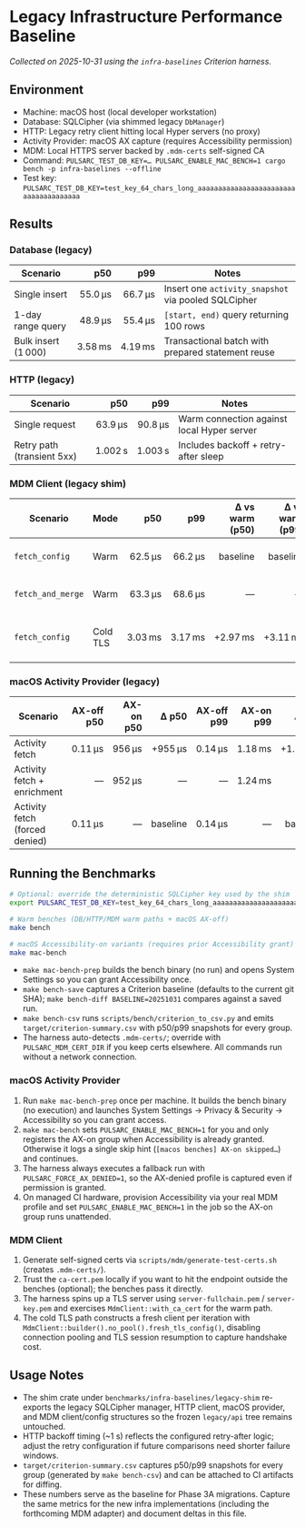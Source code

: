 # Legacy Infrastructure Performance Baseline

_Collected on 2025-10-31 using the `infra-baselines` Criterion harness._

## Environment
- Machine: macOS host (local developer workstation)
- Database: SQLCipher (via shimmed legacy `DbManager`)
- HTTP: Legacy retry client hitting local Hyper servers (no proxy)
- Activity Provider: macOS AX capture (requires Accessibility permission)
- MDM: Local HTTPS server backed by `.mdm-certs` self-signed CA
- Command: `PULSARC_TEST_DB_KEY=… PULSARC_ENABLE_MAC_BENCH=1 cargo bench -p infra-baselines --offline`
- Test key: `PULSARC_TEST_DB_KEY=test_key_64_chars_long_aaaaaaaaaaaaaaaaaaaaaaaaaaaaaaaaaaaaaa`

## Results

### Database (legacy)

| Scenario | p50 | p99 | Notes |
| --- | ---:| ---:| --- |
| Single insert | 55.0 µs | 66.7 µs | Insert one `activity_snapshot` via pooled SQLCipher |
| 1-day range query | 48.9 µs | 55.4 µs | `[start, end)` query returning 100 rows |
| Bulk insert (1 000) | 3.58 ms | 4.19 ms | Transactional batch with prepared statement reuse |

### HTTP (legacy)

| Scenario | p50 | p99 | Notes |
| --- | ---:| ---:| --- |
| Single request | 63.9 µs | 90.8 µs | Warm connection against local Hyper server |
| Retry path (transient 5xx) | 1.002 s | 1.003 s | Includes backoff + retry-after sleep |

### MDM Client (legacy shim)

| Scenario | Mode | p50 | p99 | Δ vs warm (p50) | Δ vs warm (p99) | Notes |
| --- | --- | ---:| ---:| ---:| ---:| --- |
| `fetch_config` | Warm | 62.5 µs | 66.2 µs | baseline | baseline | TLS session reused (loopback) |
| `fetch_and_merge` | Warm | 63.3 µs | 68.6 µs | — | — | Remote fetch merged into baseline config |
| `fetch_config` | Cold TLS | 3.03 ms | 3.17 ms | +2.97 ms | +3.11 ms | Fresh client per iteration (`no_pool` + `fresh_tls_config`) |

### macOS Activity Provider (legacy)

| Scenario | AX-off p50 | AX-on p50 | Δ p50 | AX-off p99 | AX-on p99 | Δ p99 | Notes |
| --- | ---:| ---:| ---:| ---:| ---:| ---:| --- |
| Activity fetch | 0.11 µs | 956 µs | +955 µs | 0.14 µs | 1.18 ms | +1.18 ms | Window/title capture with Accessibility permission |
| Activity fetch + enrichment | — | 952 µs | — | — | 1.24 ms | — | Adds synchronous enrichment attempt; skips when AX is denied |
| Activity fetch (forced denied) | 0.11 µs | — | baseline | 0.14 µs | — | baseline | Harness enforces `PULSARC_FORCE_AX_DENIED=1`; fallback returns immediately |

## Running the Benchmarks

```bash
# Optional: override the deterministic SQLCipher key used by the shim
export PULSARC_TEST_DB_KEY=test_key_64_chars_long_aaaaaaaaaaaaaaaaaaaaaaaaaaaaaaaaaaaaaa

# Warm benches (DB/HTTP/MDM warm paths + macOS AX-off)
make bench

# macOS Accessibility-on variants (requires prior Accessibility grant)
make mac-bench
```

- `make mac-bench-prep` builds the bench binary (no run) and opens System Settings so you can grant Accessibility once.
- `make bench-save` captures a Criterion baseline (defaults to the current git SHA); `make bench-diff BASELINE=20251031` compares against a saved run.
- `make bench-csv` runs `scripts/bench/criterion_to_csv.py` and emits `target/criterion-summary.csv` with p50/p99 snapshots for every group.
- The harness auto-detects `.mdm-certs/`; override with `PULSARC_MDM_CERT_DIR` if you keep certs elsewhere. All commands run without a network connection.

### macOS Activity Provider
1. Run `make mac-bench-prep` once per machine. It builds the bench binary (no execution) and launches System Settings → Privacy & Security → Accessibility so you can grant access.
2. `make mac-bench` sets `PULSARC_ENABLE_MAC_BENCH=1` for you and only registers the AX-on group when Accessibility is already granted. Otherwise it logs a single skip hint (`[macos benches] AX-on skipped…`) and continues.
3. The harness always executes a fallback run with `PULSARC_FORCE_AX_DENIED=1`, so the AX-denied profile is captured even if permission is granted.
4. On managed CI hardware, provision Accessibility via your real MDM profile and set `PULSARC_ENABLE_MAC_BENCH=1` in the job so the AX-on group runs unattended.

### MDM Client
1. Generate self-signed certs via `scripts/mdm/generate-test-certs.sh` (creates `.mdm-certs/`).
2. Trust the `ca-cert.pem` locally if you want to hit the endpoint outside the benches (optional); the benches pass it directly.
3. The harness spins up a TLS server using `server-fullchain.pem` / `server-key.pem` and exercises `MdmClient::with_ca_cert` for the warm path.
4. The cold TLS path constructs a fresh client per iteration with `MdmClient::builder().no_pool().fresh_tls_config()`, disabling connection pooling and TLS session resumption to capture handshake cost.

## Usage Notes
- The shim crate under `benchmarks/infra-baselines/legacy-shim` re-exports the legacy SQLCipher manager, HTTP client, macOS provider, and MDM client/config structures so the frozen `legacy/api` tree remains untouched.
- HTTP backoff timing (~1 s) reflects the configured retry-after logic; adjust the retry configuration if future comparisons need shorter failure windows.
- `target/criterion-summary.csv` captures p50/p99 snapshots for every group (generated by `make bench-csv`) and can be attached to CI artifacts for diffing.
- These numbers serve as the baseline for Phase 3A migrations. Capture the same metrics for the new infra implementations (including the forthcoming MDM adapter) and document deltas in this file.

